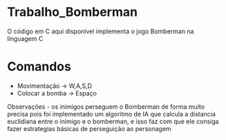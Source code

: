 # Trabalho_Bomberman
O código em C aqui disponível implementa o jogo Bomberman na linguagem C

# Comandos
- Movimentação -> W,A,S,D
- Colocar a bomba -> Espaço

Observações - os inimigos perseguem o Bomberman de forma muito precisa pois foi implementado um algoritmo de IA que calcula a distancia euclidiana entre o inimigo e o bomberman, e isso faz com que ele consiga fazer estrategias básicas de perseguição ao personagem
